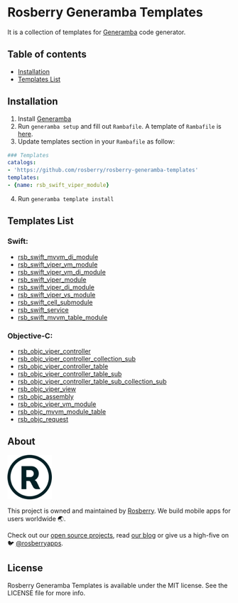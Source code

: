 
# Rosberry Generamba Templates
It is a collection of templates for [Generamba](https://github.com/rambler-digital-solutions/Generamba) code generator.

## Table of contents
- [Installation](#installation)
- [Templates List](#templates-list)

## Installation
1. Install [Generamba](https://github.com/rambler-digital-solutions/Generamba#installation)
2. Run `generamba setup` and fill out `Rambafile`. A template of `Rambafile` is [here](Rambafile).
3. Update templates section in your `Rambafile` as follow:

```yaml
### Templates
catalogs:
- 'https://github.com/rosberry/rosberry-generamba-templates'
templates:
- {name: rsb_swift_viper_module}
```

4. Run `generamba template install`

## Templates List
### Swift:
- [rsb_swift_mvvm_di_module](rsb_swift_mvvm_di_module/rsb_swift_mvvm_di_module.rambaspec)
- [rsb_swift_viper_vm_module](rsb_swift_viper_vm_module/rsb_swift_viper_vm_module.rambaspec)
- [rsb_swift_viper_vm_di_module](rsb_swift_viper_vm_di_module/rsb_swift_viper_vm_di_module.rambaspec)
- [rsb_swift_viper_module](rsb_swift_viper_module/rsb_swift_viper_module.rambaspec)
- [rsb_swift_viper_di_module](rsb_swift_viper_di_module/rsb_swift_viper_di_module.rambaspec)
- [rsb_swift_viper_vs_module](rsb_swift_viper_vs_module/rsb_swift_viper_vs_module.rambaspec)
- [rsb_swift_cell_submodule](rsb_swift_cell_submodule/rsb_swift_cell_submodule.rambaspec)
- [rsb_swift_service](rsb_swift_service/rsb_swift_service.rambaspec)
- [rsb_swift_mvvm_table_module](rsb_swift_mvvm_table_module/rsb_swift_mvvm_table_module.rambaspec)

### Objective-C:
- [rsb_objc_viper_controller](sb_objc_viper_controller/rsb_objc_viper_controller.rambaspec)
- [rsb_objc_viper_controller_collection_sub](rsb_objc_viper_controller_collection_sub/rsb_objc_viper_controller_collection_sub.rambaspec)
- [rsb_objc_viper_controller_table](rsb_objc_viper_controller_table/rsb_objc_viper_controller_table.rambaspec)
- [rsb_objc_viper_controller_table_sub](rsb_objc_viper_controller_table_sub/rsb_objc_viper_controller_table_sub.rambaspec)
- [rsb_objc_viper_controller_table_sub_collection_sub](rsb_objc_viper_controller_table_sub_collection_sub/rsb_objc_viper_controller_table_sub_collection_sub.rambaspec)
- [rsb_objc_viper_view](rsb_objc_viper_view/rsb_objc_viper_view.rambaspec)
- [rsb_objc_assembly](rsb_objc_assembly/rsb_objc_assembly.rambaspec)
- [rsb_objc_viper_vm_module](rsb_objc_viper_vm_module/rsb_objc_viper_vm_module.rambaspec)
- [rsb_objc_mvvm_module_table](rsb_objc_mvvm_module_table/rsb_objc_mvvm_module_table.rambaspec)
- [rsb_objc_request](rsb_objc_request/rsb_objc_request.rambaspec)

## About

<img src="https://github.com/rosberry/Foundation/blob/master/Assets/full_logo.png?raw=true" height="100" />

This project is owned and maintained by [Rosberry](http://rosberry.com). We build mobile apps for users worldwide 🌏.

Check out our [open source projects](https://github.com/rosberry), read [our blog](https://medium.com/@Rosberry) or give us a high-five on 🐦 [@rosberryapps](http://twitter.com/RosberryApps).

## License

Rosberry Generamba Templates is available under the MIT license. See the LICENSE file for more info.

